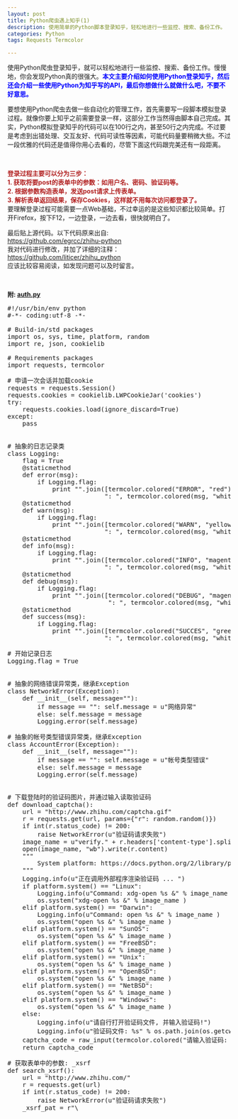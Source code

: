 ```yaml
---
layout: post
title: Python爬虫遇上知乎(1)
description: 使用简单的Python脚本登录知乎，轻松地进行一些监控、搜索、备份工作。
categories: Python
tags: Requests Termcolor

---
```


<p>
使用Python爬虫登录知乎，就可以轻松地进行一些监控、搜索、备份工作。慢慢地，你会发现Python真的很强大。<font color="blue"><strong>本文主要介绍如何使用Python登录知乎，然后还会介绍一些使用Python为知乎写的API，最后你想做什么就做什么吧，不要不好意思。
</strong></font>
</p>


<p>
要想使用Python爬虫去做一些自动化的管理工作，首先需要写一段脚本模拟登录过程。就像你要上知乎之前需要登录一样，这部分工作当然得由脚本自己完成。其实，Python模拟登录知乎的代码可以在100行之内，甚至50行之内完成。不过要是考虑到出错处理、交互友好、代码可读性等因素，可能代码量要稍微大些。不过一段优雅的代码还是值得你用心去看的，尽管下面这代码跟完美还有一段距离。
</p>


<br/>
<p>
<font color="#B22222"><strong>
登录过程主要可以分为三步：<br/>
1. 获取将要post的表单中的参数：如用户名、密码、验证码等。<br/>
2. 根据参数构造表单，发送post请求上传表单。<br/>
3. 解析表单返回结果，保存Cookies，这样就不用每次访问都登录了。<br/>
</strong></font>
要理解登录过程可能需要一点Web基础，不过幸运的是这些知识都比较简单。打开Firefox，按下F12，一边登录，一边去看，很快就明白了。
</p>

最后贴上源代码。以下代码原来出自: <br/>
<https://github.com/egrcc/zhihu-python> <br/>
我对代码进行修改，并加了详细的注释：<br/>
<https://github.com/liticer/zhihu_python> <br/>
应该比较容易阅读，如发现问题可以及时留言。
<p/>
<br/>

<strong>附: <a href="{{ site.BASE_PATH}}/assets/source/auth.py" download>auth.py</a> </strong>

<pre class="prettyPrint lang=python">
#!/usr/bin/env python
#-*- coding:utf-8 -*-

# Build-in/std packages
import os, sys, time, platform, random
import re, json, cookielib

# Requirements packages
import requests, termcolor

# 申请一次会话并加载cookie
requests = requests.Session()
requests.cookies = cookielib.LWPCookieJar('cookies')
try:
    requests.cookies.load(ignore_discard=True)
except:
    pass


# 抽象的日志记录类
class Logging:
    flag = True
    @staticmethod
    def error(msg):
        if Logging.flag:
            print "".join([termcolor.colored("ERROR", "red"),\
                          ": ", termcolor.colored(msg, "white")])
    @staticmethod
    def warn(msg):
        if Logging.flag:
            print "".join([termcolor.colored("WARN", "yellow"),\
                          ": ", termcolor.colored(msg, "white")])
    @staticmethod
    def info(msg):
        if Logging.flag:
            print "".join([termcolor.colored("INFO", "magenta"),\
                          ": ", termcolor.colored(msg, "white")])
    @staticmethod
    def debug(msg):
        if Logging.flag:
            print "".join([termcolor.colored("DEBUG", "magenta"),\
                           ": ", termcolor.colored(msg, "white")])
    @staticmethod
    def success(msg):
        if Logging.flag:
            print "".join([termcolor.colored("SUCCES", "green"),\
                          ": ", termcolor.colored(msg, "white")])

# 开始记录日志
Logging.flag = True


# 抽象的网络错误异常类，继承Exception
class NetworkError(Exception):
    def __init__(self, message=""):
        if message == "": self.message = u"网络异常"
        else: self.message = message
        Logging.error(self.message)

# 抽象的帐号类型错误异常类，继承Exception
class AccountError(Exception):
    def __init__(self, message=""):
        if message == "": self.message = u"帐号类型错误"
        else: self.message = message
        Logging.error(self.message)


# 下载登陆时的验证码图片，并通过输入读取验证码
def download_captcha():
    url = "http://www.zhihu.com/captcha.gif"
    r = requests.get(url, params={"r": random.random()})
    if int(r.status_code) != 200:
        raise NetworkError(u"验证码请求失败")
    image_name = u"verify." + r.headers['content-type'].split("/")[1]
    open(image_name, "wb").write(r.content)
    """
        System platform: https://docs.python.org/2/library/platform.html
    """
    Logging.info(u"正在调用外部程序渲染验证码 ... ")
    if platform.system() == "Linux":
        Logging.info(u"Command: xdg-open %s &" % image_name )
        os.system("xdg-open %s &" % image_name )
    elif platform.system() == "Darwin":
        Logging.info(u"Command: open %s &" % image_name )
        os.system("open %s &" % image_name )
    elif platform.system() == "SunOS":
        os.system("open %s &" % image_name )
    elif platform.system() == "FreeBSD":
        os.system("open %s &" % image_name )
    elif platform.system() == "Unix":
        os.system("open %s &" % image_name )
    elif platform.system() == "OpenBSD":
        os.system("open %s &" % image_name )
    elif platform.system() == "NetBSD":
        os.system("open %s &" % image_name )
    elif platform.system() == "Windows":
        os.system("open %s &" % image_name )
    else:
        Logging.info(u"请自行打开验证码文件, 并输入验证码!")
        Logging.info(u"验证码文件: %s" % os.path.join(os.getcwd(), image_name))
    captcha_code = raw_input(termcolor.colored("请输入验证码: ", "cyan"))
    return captcha_code

# 获取表单中的参数: _xsrf
def search_xsrf():
    url = "http://www.zhihu.com/"
    r = requests.get(url)
    if int(r.status_code) != 200:
        raise NetworkError(u"验证码请求失败")
    _xsrf_pat = r"\<input\stype=\"hidden\"\sname=\"_xsrf\"\svalue=\"(\S+)\""
    results = re.compile(_xsrf_pat, re.DOTALL).findall(r.text)
    if len(results) < 1:
        Logging.info(u"提取XSRF 代码失败" )
        return None
    return results[0]
 
# 依据密码帐号，构造表单
def build_form(account, password):
    if re.match(r"^1\d{10}$", account): account_type = "phone_num"
    elif re.match(r"^\S+\@\S+\.\S+$", account): account_type = "email"
    else: raise AccountError(u"帐号类型错误")
    # 构造表单的各项参数
    form = {account_type:account, "password":password, "remember_me":True}
    form['_xsrf'] = search_xsrf()
    form['captcha'] = download_captcha()
    return form

# 上传表单
def upload_form(form):
    if "email" in form: url = "http://www.zhihu.com/login/email"
    elif "phone_num" in form: url = "http://www.zhihu.com/login/phone_num"
    else: raise AccountError(u"账号类型错误")
    # post请求的消息头
    headers = {
        'User-Agent': "Mozilla/5.0 (X11; Linux x86_64) AppleWebKit/537.36"\
             + " (KHTML, like Gecko) Chrome/42.0.2311.135 Safari/537.36",
        'Host': "www.zhihu.com",
        'Origin': "http://www.zhihu.com",
        'Pragma': "no-cache",
        'Referer': "http://www.zhihu.com/",
        'X-Requested-With': "XMLHttpRequest"
    }
    # 发送post请求 
    r = requests.post(url, data=form, headers=headers)
    if int(r.status_code) != 200:
        raise NetworkError(u"表单上传失败!")
    if r.headers['content-type'].lower() == "application/json":
        try:
            # 修正justkg提出的问题: 
            # https://github.com/egrcc/zhihu-python/issues/30
            result = json.loads(r.content)
        except Exception as e:
            Logging.error(u"JSON解析失败！")
            Logging.debug(e)
            Logging.debug(r.content)
            result = {}
        if result["r"] == 0:
            Logging.success(u"登录成功！" )
            return {"result": True}
        elif result["r"] == 1:
            Logging.success(u"登录失败！" )
            return {"error": 
                           {
                           "code": int(result['errcode']), 
                           "message": result['msg'], 
                           "data": result['data'] 
                           } 
                   }
        else:
            Logging.warn(u"表单上传出现未知错误:\n\t%s)" % (str(result)))
            return {"error": {"code": -1, "message": u"unknow error"}}
    else:
        Logging.warn(u"无法解析服务器的响应内容:\n\t%s" % r.text)
        return {"error": {"code": -2, "message": u"parse error"}}

# 判断是否已经登陆成功
def islogin():
    url = "https://www.zhihu.com/settings/profile"
    r = requests.get(url, allow_redirects=False)
    status_code = int(r.status_code)
    if status_code == 301 or status_code == 302:
        return False
    elif status_code == 200:
        return True
    else:
        Logging.warn(u"网络故障")
        return None

# 从配置文件读取配置数据
def read_account_from_config_file(config_file="config.ini"):
    from ConfigParser import ConfigParser
    cf = ConfigParser()
    if os.path.exists(config_file) and os.path.isfile(config_file):
        Logging.info(u"正在加载配置文件 ...")
        cf.read(config_file)
        email = cf.get("info", "email")
        password = cf.get("info", "password")
        if email == "" or password == "":
            Logging.warn(u"帐号信息无效")
            return (None, None)
        else: 
            return (email, password)
    else:
        Logging.error(u"配置文件加载失败！")
        return (None, None)

# 登陆过程
def login(account=None, password=None):
    if islogin() == True:
        Logging.success(u"你已经登录过咯")
        return True
    if account == None:
        (account, password) = read_account_from_config_file()
    if account == None:
        account  = raw_input("请输入登录帐号: ")
        password = raw_input("请输入登录密码: ")
    form_data = build_form(account, password)
    result = upload_form(form_data)
    if "error" in result:
        if result["error"]['code'] == 1991829:
            Logging.error(u"验证码输入错误，请准备重新输." )
            return login()
        else:
            Logging.warn(u"unknow error." )
            return False
    elif "result" in result and result['result'] == True:
        Logging.success(u"登录成功！" )
        requests.cookies.save()
        return True

# 如果单独执行auth.py，则调用登陆函数
if __name__ == "__main__":
    # login(account="xxxx@email.com", password="xxxxx")
    login()
</pre>

